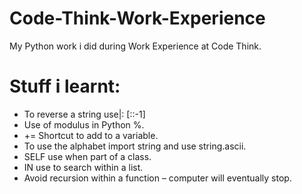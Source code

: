 # Code-Think-Work-Experience
My Python work i did during Work Experience at Code Think.
# Stuff i learnt:
-  To reverse a string use|: <insert word>[::-1]
- Use of modulus in Python %.
- += Shortcut to add to a variable.
- To use the alphabet import string and use string.ascii<uppercase or lowercase>.
- SELF use when part of a class.
- IN use to search within a list.
- Avoid recursion within a function – computer will eventually stop.
